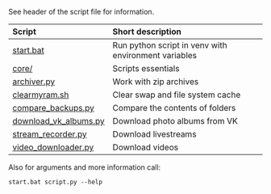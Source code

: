 See header of the script file for information.

| Script                                         | Short description                                    |
| :---                                           | :---                                                 |
| [start.bat](start.bat)                         | Run python script in venv with environment variables |
| [core/](core/)                                 | Scripts essentials                                   |
| [archiver.py](archiver.py)                     | Work with zip archives                               |
| [clearmyram.sh](clearmyram.sh)                 | Clear swap and file system cache                     |
| [compare_backups.py](compare_backups.py)       | Compare the contents of folders                      |
| [download_vk_albums.py](download_vk_albums.py) | Download photo albums from VK                        |
| [stream_recorder.py](stream_recorder.py)       | Download livestreams                                 |
| [video_downloader.py](video_downloader.py)     | Download videos                                      |

Also for arguments and more information call:
```
start.bat script.py --help
```
